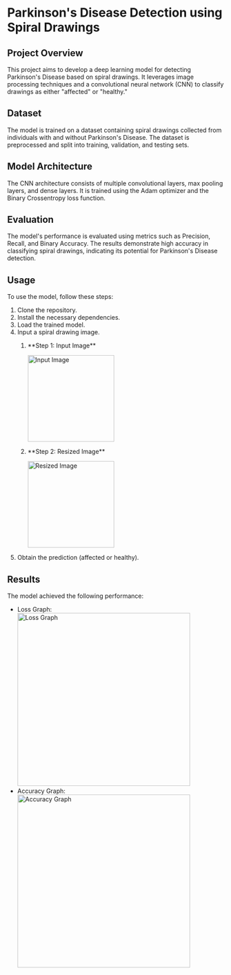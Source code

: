 <h1>Parkinson's Disease Detection using Spiral Drawings</h1>

<h2>Project Overview</h2>
<p>This project aims to develop a deep learning model for detecting Parkinson's Disease based on spiral drawings. It leverages image processing techniques and a convolutional neural network (CNN) to classify drawings as either "affected" or "healthy."</p>

<h2>Dataset</h2>
<p>The model is trained on a dataset containing spiral drawings collected from individuals with and without Parkinson's Disease. The dataset is preprocessed and split into training, validation, and testing sets.</p>

<h2>Model Architecture</h2>
<p>The CNN architecture consists of multiple convolutional layers, max pooling layers, and dense layers. It is trained using the Adam optimizer and the Binary Crossentropy loss function.</p>

<h2>Evaluation</h2>
<p>The model's performance is evaluated using metrics such as Precision, Recall, and Binary Accuracy. The results demonstrate high accuracy in classifying spiral drawings, indicating its potential for Parkinson's Disease detection.</p>

<h2>Usage</h2>
<p>To use the model, follow these steps:</p>
<ol>
  <li>Clone the repository.</li>
  <li>Install the necessary dependencies.</li>
  <li>Load the trained model.</li>
  <li>Input a spiral drawing image.</li>
  <ol>
    <li> **Step 1: Input Image**</li>
    <p><img src="[![Image](https://github.com/user-attachments/assets/0802005a-a7ad-499f-93a1-d75fd235b916)]" alt="Input Image" width="200"></p> 
    <li> **Step 2: Resized Image**</li>
    <p><img src="[![Image](https://github.com/user-attachments/assets/af96a375-88fa-4b5f-92c8-3efe0c2bd32b)]" alt="Resized Image" width="200"></p>
  </ol>
  <li>Obtain the prediction (affected or healthy).</li>
</ol>

<h2>Results</h2>
<p>The model achieved the following performance:</p>
<ul>
  <li>Loss Graph: <img src="[![Image](https://github.com/user-attachments/assets/b0cae875-abb0-4a09-960a-b72a7fe6a12b)]" alt="Loss Graph" width="400"></li>
  <li>Accuracy Graph: <img src="[Loss Graph.md]" alt="Accuracy Graph" width="400"></li>
</ul>



